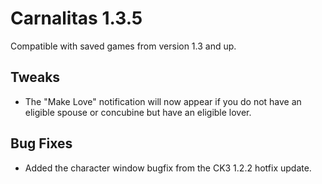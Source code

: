 # Carnalitas 1.3.5

Compatible with saved games from version 1.3 and up.

## Tweaks

* The "Make Love" notification will now appear if you do not have an eligible spouse or concubine but have an eligible lover.

## Bug Fixes

* Added the character window bugfix from the CK3 1.2.2 hotfix update.